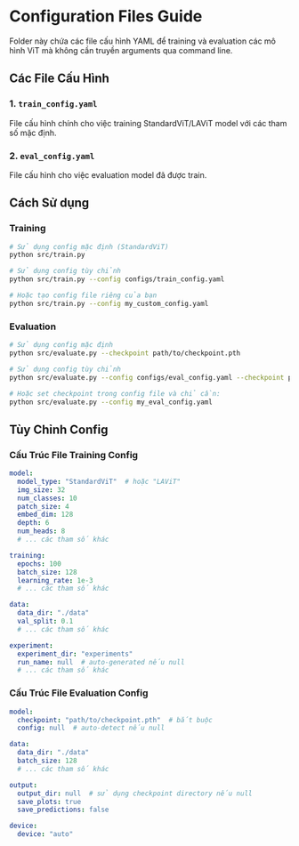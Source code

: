 # Configuration Files Guide

Folder này chứa các file cấu hình YAML để training và evaluation các mô hình ViT mà không cần truyền arguments qua command line.

## Các File Cấu Hình

### 1. `train_config.yaml`
File cấu hình chính cho việc training StandardViT/LAViT model với các tham số mặc định.

### 2. `eval_config.yaml`
File cấu hình cho việc evaluation model đã được train.

## Cách Sử dụng

### Training
```bash
# Sử dụng config mặc định (StandardViT)
python src/train.py

# Sử dụng config tùy chỉnh
python src/train.py --config configs/train_config.yaml

# Hoặc tạo config file riêng của bạn
python src/train.py --config my_custom_config.yaml
```

### Evaluation
```bash
# Sử dụng config mặc định
python src/evaluate.py --checkpoint path/to/checkpoint.pth

# Sử dụng config tùy chỉnh
python src/evaluate.py --config configs/eval_config.yaml --checkpoint path/to/checkpoint.pth

# Hoặc set checkpoint trong config file và chỉ cần:
python src/evaluate.py --config my_eval_config.yaml
```

## Tùy Chỉnh Config

### Cấu Trúc File Training Config
```yaml
model:
  model_type: "StandardViT"  # hoặc "LAViT"
  img_size: 32
  num_classes: 10
  patch_size: 4
  embed_dim: 128
  depth: 6
  num_heads: 8
  # ... các tham số khác

training:
  epochs: 100
  batch_size: 128
  learning_rate: 1e-3
  # ... các tham số khác

data:
  data_dir: "./data"
  val_split: 0.1
  # ... các tham số khác

experiment:
  experiment_dir: "experiments"
  run_name: null  # auto-generated nếu null
  # ... các tham số khác
```

### Cấu Trúc File Evaluation Config
```yaml
model:
  checkpoint: "path/to/checkpoint.pth"  # bắt buộc
  config: null  # auto-detect nếu null

data:
  data_dir: "./data"
  batch_size: 128
  # ... các tham số khác

output:
  output_dir: null  # sử dụng checkpoint directory nếu null
  save_plots: true
  save_predictions: false

device:
  device: "auto"
```